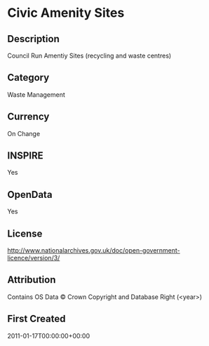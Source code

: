# Civic Amenity Sites

## Description
Council Run Amentiy Sites (recycling and waste centres)

## Category
Waste Management

## Currency
On Change

## INSPIRE
Yes

## OpenData
Yes

## License
http://www.nationalarchives.gov.uk/doc/open-government-licence/version/3/

## Attribution
Contains OS Data &copy; Crown Copyright and Database Right (&lt;year&gt;)

## First Created
2011-01-17T00:00:00+00:00

